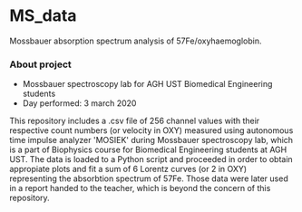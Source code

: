 # MS_data
Mossbauer absorption spectrum analysis of 57Fe/oxyhaemoglobin.
### About project
- Mossbauer spectroscopy lab for AGH UST Biomedical Engineering students
- Day performed: 3 march 2020  

This repository includes a .csv file of 256 channel values with their respective count numbers (or velocity in OXY) measured using autonomous time impulse analyzer 'MOSIEK' during Mossbauer spectroscopy lab, which is a part of Biophysics course for Biomedical Engineering students at AGH UST. The data is loaded to a Python script and proceeded in order to obtain appropiate plots and fit a sum of 6 Lorentz curves (or 2 in OXY) representing the absorbtion spectrum of 57Fe. Those data were later used in a report handed to the teacher, which is beyond the concern of this repository.
